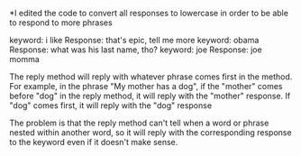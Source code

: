 *I edited the code to convert all responses to lowercase in order to be able to respond to more phrases

keyword: i like     Response: that's epic, tell me more
keyword: obama      Response: what was his last name, tho?
keyword: joe        Response: joe momma


The reply method will reply with whatever phrase comes first in the method. For example, in the phrase "My mother has a dog", if the "mother" comes before "dog" in the reply method, it will reply with the "mother" response. If "dog" comes first, it will reply with the "dog" response

The problem is that the reply method can't tell when a word or phrase nested within another word, so it will reply with the corresponding response to the keyword even if it doesn't make sense.

